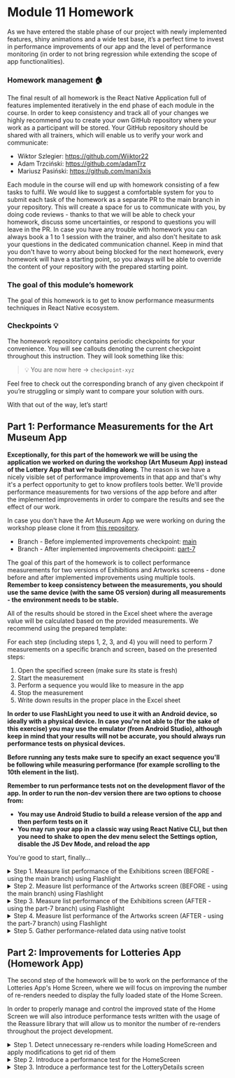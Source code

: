 

# Module 11 Homework

As we have entered the stable phase of our project with newly implemented features, shiny animations and a wide test base, it’s a perfect time to invest in performance improvements of our app and the level of performance monitoring (in order to not bring regression while extending the scope of app functionalities).  


### Homework management 🏠

The final result of all homework is the React Native Application full of features implemented iteratively in the end phase of each module in the course. In order to keep consistency and track all of your changes we highly recommend you to create your own GitHub repository where your work as a participant will be stored. Your GitHub repository should be shared with all trainers, which will enable us to verify your work and communicate:
- Wiktor Szlegier: https://github.com/Wiiktor22
- Adam Trzciński: https://github.com/adamTrz
- Mariusz Pasiński: https://github.com/mani3xis 

Each module in the course will end up with homework consisting of a few tasks to fulfil. We would like to suggest a comfortable system for you to submit each task of the homework as a separate PR to the main branch in your repository. This will create a space for us to communicate with you, by doing code reviews - thanks to that we will be able to check your homework, discuss some uncertainties, or respond to questions you will leave in the PR. In case you have any trouble with homework you can always book a 1 to 1 session with the trainer, and also don't hesitate to ask your questions in the dedicated communication channel. Keep in mind that you don't have to worry about being blocked for the next homework, every homework will have a starting point, so you always will be able to override the content of your repository with the prepared starting point.

### The goal of this module’s homework

The goal of this homework is to get to know performance measurments techniques in React Native ecosystem.

### Checkpoints 💡

The homework repository contains periodic checkpoints for your convenience. You will see callouts denoting the current checkpoint throughout this instruction. They will look something like this:

> 💡 You are now here → `checkpoint-xyz`

Feel free to check out the corresponding branch of any given checkpoint if you’re struggling or simply want to compare your solution with ours.

With that out of the way, let’s start!

## Part 1: Performance Measurements for the Art Museum App

**Exceptionally, for this part of the homework we will be using the application we worked on during the workshop (Art Museum App) instead of the Lottery App that we're building along.** The reason is we have a nicely visible set of performance improvements in that app and that's why it's a perfect opportunity to get to know profilers tools better. We'll provide performance measurements for two versions of the app before and after the implemented improvements in order to compare the results and see the effect of our work.

In case you don't have the Art Museum App we were working on during the workshop please clone it from [this repository](https://github.com/callstack-workshops/abbott-module-11-workshop-exercises).

- Branch - Before implemented improvements checkpoint: [main](https://github.com/callstack-workshops/abbott-module-11-workshop-exercises)
- Branch - After implemented improvements checkpoint: [part-7](https://github.com/callstack-workshops/abbott-module-11-workshop-exercises/tree/part-7)

The goal of this part of the homework is to collect performance measurements for two versions of Exhibitions and Artworks screens - done before and after implemented improvements using multiple tools. **Remember to keep consistency between the measurements, you should use the same device (with the same OS version) during all measurements - the environment needs to be stable.**

All of the results should be stored in the Excel sheet where the average value will be calculated based on the provided measurements. We recommend using the prepared template: 

For each step (including steps 1, 2, 3, and 4) you will need to perform 7 measurements on a specific branch and screen, based on the presented steps:

1. Open the specified screen (make sure its state is fresh)
2. Start the measurement
3. Perform a sequence you would like to measure in the app
4. Stop the measurement
5. Write down results in the proper place in the Excel sheet

**In order to use FlashLight you need to use it with an Android device, so ideally with a physical device. In case you're not able to (for the sake of this exercise) you may use the emulator (from Android Studio), although keep in mind that your results will not be accurate, you should always run performance tests on physical devices.**

**Before running any tests make sure to specify an exact sequence you'll be following while measuring performance (for example scrolling to the 10th element in the list).**

**Remember to run performance tests not on the development flavor of the app. In order to run the non-dev version there are two options to choose from:**

- **You may use Android Studio to build a release version of the app and then perform tests on it**
- **You may run your app in a classic way using React Native CLI, but then you need to shake to open the dev menu select the Settings option, disable the JS Dev Mode, and reload the app**

You're good to start, finally...

<details>
  <summary>Step 1. Measure list performance of the Exhibitions screen (BEFORE - using the main branch) using Flashlight</summary><br>

  Set the main branch (version without improvements) and collect 7 measurements following above described steps. Remember to put all results into an Excel sheet. 

</details>

<details>
  <summary>Step 2. Measure list performance of the Artworks screen (BEFORE - using the main branch) using Flashlight</summary><br>

  Set the main branch (version without improvements) and collect 7 measurements following above described steps. Remember to put all results to an Excel sheet. 
  
</details>

<details>
  <summary>Step 3. Measure list performance of the Exhibitions screen (AFTER - using the part-7 branch) using Flashlight</summary><br>

  Set the part-7 branch (version with improvements) and collect 7 measurements following above described steps. Remember to put all results into an Excel sheet. 
</details>

<details>
  <summary>Step 4. Measure list performance of the Artworks screen (AFTER - using the part-7 branch) using Flashlight</summary><br>

  Set the part-7 branch (version with improvements) and collect 7 measurements following above described steps. Remember to put all results into an Excel sheet. 
</details>

<details>
  <summary>Step 5. Gather performance-related data using native toolst</summary><br>

  Provide additional results of measurements done with the usage of Android Studio or Xcode from the physical device you have, which will compare the before and after implemented improvements versions.

  You may repeat the same metrics like CPU or RAM usage, or you could provide something else (for example Animations Hitches metric using Xcode Instruments).
  
</details>

## Part 2: Improvements for Lotteries App (Homework App)

The second step of the homework will be to work on the performance of the Lotteries App's Home Screen, where we will focus on improving the number of re-renders needed to display the fully loaded state of the Home Screen.

In order to properly manage and control the improved state of the Home Screen we will also introduce performance tests written with the usage of the Reassure library that will allow us to monitor the number of re-renders throughout the project development.

<details>
  <summary>Step 1. Detect unnecessary re-renders while loading HomeScreen and apply modifications to get rid of them</summary><br>

  This particular task needs to be started by profiling the HomeScreen. 
    
  However, since it is the very first screen, that is opened while the app is initialized, we need to bring the AppEntryWrapper pattern that was presented during the workshops to be able to profile the React code in that scope.

  After performed profiling it's a time ro bring performance improvements to get rid of unnecessary re-renders.

  > 💡 You are now here → `part-1`
  
  > Changes: https://github.com/callstack-workshops/abbott-module-11-homework/compare/main...part-1
</details>

<details>
  <summary>Step 2. Introduce a performance test for the HomeScreen</summary><br>

  [Reassure documentation](https://callstack.github.io/reassure/docs/api)
</details>

<details>
  <summary>Step 3. Introduce a performance test for the LotteryDetails screen</summary><br>

  [Reassure documentation](https://callstack.github.io/reassure/docs/api)

  > 💡 You are now here → `part-2`
  
  > Changes: https://github.com/callstack-workshops/abbott-module-11-homework/compare/part-1...part-2
</details>


